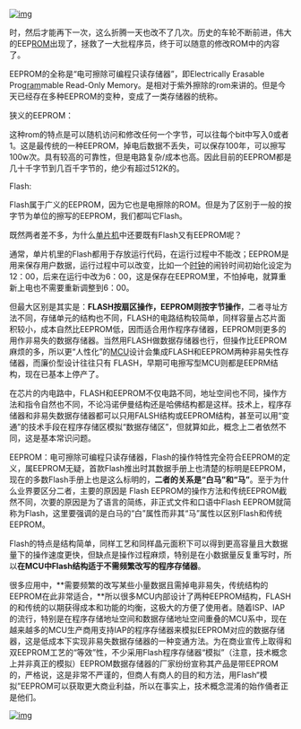 [![img](http://file.elecfans.com/web1/M00/65/08/o4YBAFujh5aANOUmAAAx_O961hM610.png)](http://file.elecfans.com/web1/M00/65/08/o4YBAFujh5aANOUmAAAx_O961hM610.png)

时，然后才能再下一次，这么折腾一天也改不了几次。历史的车轮不断前进，伟大的EEP[ROM](http://www.elecfans.com/tags/rom/)出现了，拯救了一大批程序员，终于可以随意的修改ROM中的内容了。

EEPROM的全称是“电可擦除可编程只读存储器”，即Electrically Erasable Prog[ram](http://www.elecfans.com/tags/ram/)mable Read-Only Memory。是相对于紫外擦除的rom来讲的。但是今天已经存在多种EEPROM的变种，变成了一类存储器的统称。

狭义的EEPROM：

这种rom的特点是可以随机访问和修改任何一个字节，可以往每个bit中写入0或者1。这是最传统的一种EEPROM，掉电后数据不丢失，可以保存100年，可以擦写100w次。具有较高的可靠性，但是电路复杂/成本也高。因此目前的EEPROM都是几十千字节到几百千字节的，绝少有超过512K的。

Flash:

Flash属于广义的EEPROM，因为它也是电擦除的ROM。但是为了区别于一般的按字节为单位的擦写的EEPROM，我们都叫它Flash。

既然两者差不多，为什么[单片机](http://www.elecfans.com/tags/单片机/)中还要既有Flash又有EEPROM呢？

通常，单片机里的Flash都用于存放运行代码，在运行过程中不能改；EEPROM是用来保存用户数据，运行过程中可以改变，比如一个[时钟](http://www.elecfans.com/tags/时钟/)的闹铃时间初始化设定为12：00，后来在运行中改为6：00，这是保存在EEPROM里，不怕掉电，就算重新上电也不需要重新调整到6：00。

但最大区别是其实是：**FLASH按扇区操作，EEPROM则按字节操作**，二者寻址方法不同，存储单元的结构也不同，FLASH的电路结构较简单，同样容量占芯片面积较小，成本自然比EEPROM低，因而适合用作程序存储器，EEPROM则更多的用作非易失的数据存储器。当然用FLASH做数据存储器也行，但操作比EEPROM麻烦的多，所以更“人性化”的[MCU](http://www.elecfans.com/tags/mcu/)设计会集成FLASH和EEPROM两种非易失性存储器，而廉价型设计往往只有 FLASH，早期可电擦写型MCU则都是EEPRM结构，现在已基本上停产了。

在芯片的内电路中，FLASH和EEPROM不仅电路不同，地址空间也不同，操作方法和指令自然也不同，不论冯诺伊曼结构还是哈佛结构都是这样。技术上，程序存储器和非易失数据存储器都可以只用FALSH结构或EEPROM结构，甚至可以用“变通”的技术手段在程序存储区模拟“数据存储区”，但就算如此，概念上二者依然不同，这是基本常识问题。

EEPROM：电可擦除可编程只读存储器，Flash的操作特性完全符合EEPROM的定义，属EEPROM无疑，首款Flash推出时其数据手册上也清楚的标明是EEPROM，现在的多数Flash手册上也是这么标明的，**二者的关系是“白马”和“马”**。至于为什么业界要区分二者，主要的原因是 Flash EEPROM的操作方法和传统EEPROM截然不同，次要的原因是为了语言的简练，非正式文件和口语中Flash EEPROM就简称为Flash，这里要强调的是白马的“白”属性而非其“马”属性以区别Flash和传统EEPROM。

Flash的特点是结构简单，同样工艺和同样晶元面积下可以得到更高容量且大数据量下的操作速度更快，但缺点是操作过程麻烦，特别是在小数据量反复重写时，所以**在MCU中Flash结构适于不需频繁改写的程序存储器**。

很多应用中，**需要频繁的改写某些小量数据且需掉电非易失，传统结构的EEPROM在此非常适合，**所以很多MCU内部设计了两种EEPROM结构，FLASH的和传统的以期获得成本和功能的均衡，这极大的方便了使用者。随着ISP、IAP的流行，特别是在程序存储地址空间和数据存储地址空间重叠的MCU系中，现在越来越多的MCU生产商用支持IAP的程序存储器来模拟EEPROM对应的数据存储器，这是低成本下实现非易失数据存储器的一种变通方法。为在商业宣传上取得和双EEPROM工艺的“等效”性，不少采用Flash程序存储器“模拟”（注意，技术概念上并非真正的模拟）EEPROM数据存储器的厂家纷纷宣称其产品是带EEPROM的，严格说，这是非常不严谨的，但商人有商人的目的和方法，用Flash“模拟”EEPROM可以获取更大商业利益，所以在事实上，技术概念混淆的始作俑者正是他们。

[![img](http://file.elecfans.com/web1/M00/65/08/o4YBAFujh5aAWXSgAABReclJ4yA584.png)](http://file.elecfans.com/web1/M00/65/08/o4YBAFujh5aAWXSgAABReclJ4yA584.png)

 